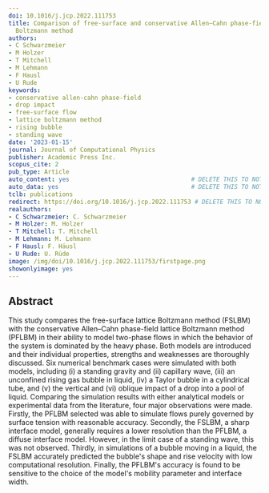 ```yaml
---
doi: 10.1016/j.jcp.2022.111753
title: Comparison of free-surface and conservative Allen–Cahn phase-field lattice
  Boltzmann method
authors:
- C Schwarzmeier
- M Holzer
- T Mitchell
- M Lehmann
- F Hausl
- U Rude
keywords:
- conservative allen-cahn phase-field
- drop impact
- free-surface flow
- lattice boltzmann method
- rising bubble
- standing wave
date: '2023-01-15'
journal: Journal of Computational Physics
publisher: Academic Press Inc.
scopus_cite: 2
pub_type: Article
auto_content: yes                                  # DELETE THIS TO NOT AUTO GENERATE CONTENT
auto_data: yes                                     # DELETE THIS TO NOT AUTO GENERATE METADATA
tclb: publications
redirect: https://doi.org/10.1016/j.jcp.2022.111753 # DELETE THIS TO NOT REDIRECT
realauthors:
- C Schwarzmeier: C. Schwarzmeier
- M Holzer: M. Holzer
- T Mitchell: T. Mitchell
- M Lehmann: M. Lehmann
- F Hausl: F. Häusl
- U Rude: U. Rüde
image: /img/doi/10.1016/j.jcp.2022.111753/firstpage.png
showonlyimage: yes
---
```



## Abstract
This study compares the free-surface lattice Boltzmann method (FSLBM) with the conservative Allen–Cahn phase-field lattice Boltzmann method (PFLBM) in their ability to model two-phase flows in which the behavior of the system is dominated by the heavy phase. Both models are introduced and their individual properties, strengths and weaknesses are thoroughly discussed. Six numerical benchmark cases were simulated with both models, including (i) a standing gravity and (ii) capillary wave, (iii) an unconfined rising gas bubble in liquid, (iv) a Taylor bubble in a cylindrical tube, and (v) the vertical and (vi) oblique impact of a drop into a pool of liquid. Comparing the simulation results with either analytical models or experimental data from the literature, four major observations were made. Firstly, the PFLBM selected was able to simulate flows purely governed by surface tension with reasonable accuracy. Secondly, the FSLBM, a sharp interface model, generally requires a lower resolution than the PFLBM, a diffuse interface model. However, in the limit case of a standing wave, this was not observed. Thirdly, in simulations of a bubble moving in a liquid, the FSLBM accurately predicted the bubble's shape and rise velocity with low computational resolution. Finally, the PFLBM's accuracy is found to be sensitive to the choice of the model's mobility parameter and interface width.

